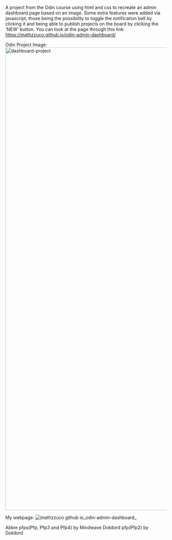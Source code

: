 A project from the Odin course using html and css to recreate an admin dashboard page based on an image. Some extra features were added via javascript, those being the possibility to toggle the notification bell by clicking it and being able to publish projects on the board by clicking the 'NEW' button. You can look at the page through this link: https://mathzzuco.github.io/odin-admin-dashboard/

Odin Project Image:
<img width="1440" alt="dashboard-project" src="https://github.com/user-attachments/assets/4aec5b1d-5f86-4636-aef1-b2c7d64a411b" />

My webpage:
![mathzzuco github io_odin-admin-dashboard_](https://github.com/user-attachments/assets/b02a619d-a682-46f2-b7e9-bfe8c1b381ef)

Abbie pfps(Pfp, Pfp3 and Pfp4) by Mindwave
Dokibird pfp(Pfp2) by Dokibird
